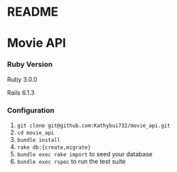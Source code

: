 # README

# Movie API

 ### Ruby Version
 Ruby 3.0.0

 Rails 6.1.3

 ### Configuration
1. `git clone git@github.com:Kathybui732/movie_api.git`
2. `cd movie_api`
3. `bundle install`
4. `rake db:{create,migrate}`
5. `bundle exec rake import` to seed your database
6. `bundle exec rspec` to run the test suite
